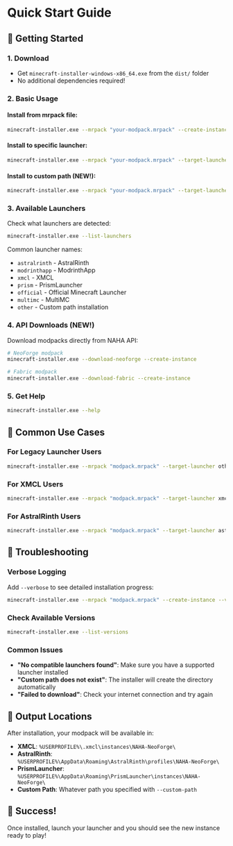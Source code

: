 # Quick Start Guide

## 🚀 Getting Started

### 1. Download

- Get `minecraft-installer-windows-x86_64.exe` from the `dist/` folder
- No additional dependencies required!

### 2. Basic Usage

#### Install from mrpack file:

```bash
minecraft-installer.exe --mrpack "your-modpack.mrpack" --create-instance
```

#### Install to specific launcher:

```bash
minecraft-installer.exe --mrpack "your-modpack.mrpack" --target-launcher xmcl --create-instance
```

#### Install to custom path (NEW!):

```bash
minecraft-installer.exe --mrpack "your-modpack.mrpack" --target-launcher other --custom-path "C:\Games\Minecraft" --create-instance
```

### 3. Available Launchers

Check what launchers are detected:

```bash
minecraft-installer.exe --list-launchers
```

Common launcher names:

- `astralrinth` - AstralRinth
- `modrinthapp` - ModrinthApp
- `xmcl` - XMCL
- `prism` - PrismLauncher
- `official` - Official Minecraft Launcher
- `multimc` - MultiMC
- `other` - Custom path installation

### 4. API Downloads (NEW!)

Download modpacks directly from NAHA API:

```bash
# NeoForge modpack
minecraft-installer.exe --download-neoforge --create-instance

# Fabric modpack
minecraft-installer.exe --download-fabric --create-instance
```

### 5. Get Help

```bash
minecraft-installer.exe --help
```

## 🎯 Common Use Cases

### For Legacy Launcher Users

```bash
minecraft-installer.exe --mrpack "modpack.mrpack" --target-launcher other --custom-path "C:\Users\%USERNAME%\AppData\Roaming\.minecraft" --create-instance
```

### For XMCL Users

```bash
minecraft-installer.exe --mrpack "modpack.mrpack" --target-launcher xmcl --create-instance
```

### For AstralRinth Users

```bash
minecraft-installer.exe --mrpack "modpack.mrpack" --target-launcher astralrinth --create-instance
```

## 🔧 Troubleshooting

### Verbose Logging

Add `--verbose` to see detailed installation progress:

```bash
minecraft-installer.exe --mrpack "modpack.mrpack" --create-instance --verbose
```

### Check Available Versions

```bash
minecraft-installer.exe --list-versions
```

### Common Issues

- **"No compatible launchers found"**: Make sure you have a supported launcher installed
- **"Custom path does not exist"**: The installer will create the directory automatically
- **"Failed to download"**: Check your internet connection and try again

## 📁 Output Locations

After installation, your modpack will be available in:

- **XMCL**: `%USERPROFILE%\.xmcl\instances\NAHA-NeoForge\`
- **AstralRinth**: `%USERPROFILE%\AppData\Roaming\AstralRinth\profiles\NAHA-NeoForge\`
- **PrismLauncher**: `%USERPROFILE%\AppData\Roaming\PrismLauncher\instances\NAHA-NeoForge\`
- **Custom Path**: Whatever path you specified with `--custom-path`

## 🎉 Success!

Once installed, launch your launcher and you should see the new instance ready to play!








